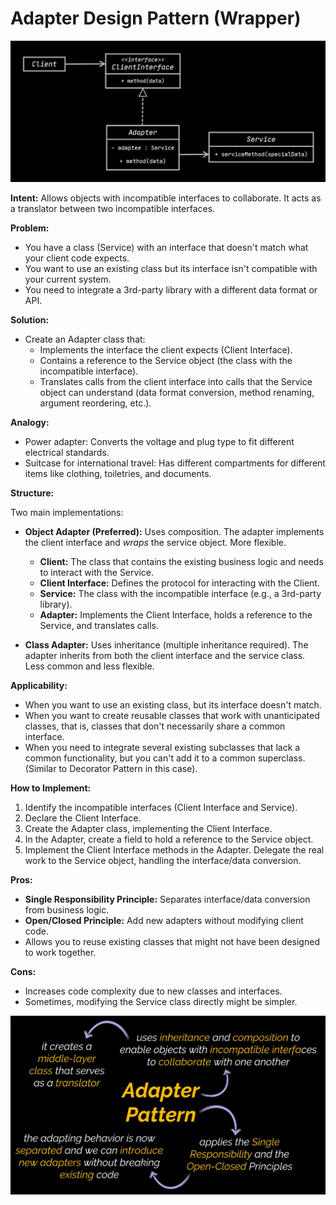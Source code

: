 # Adapter Design Pattern (Wrapper)

![Diagram](./image/diagram.png)

**Intent:** Allows objects with incompatible interfaces to collaborate. It acts as a translator between two incompatible interfaces.

**Problem:**

*   You have a class (Service) with an interface that doesn't match what your client code expects.
*   You want to use an existing class but its interface isn't compatible with your current system.
*   You need to integrate a 3rd-party library with a different data format or API.

**Solution:**

*   Create an Adapter class that:
    *   Implements the interface the client expects (Client Interface).
    *   Contains a reference to the Service object (the class with the incompatible interface).
    *   Translates calls from the client interface into calls that the Service object can understand (data format conversion, method renaming, argument reordering, etc.).

**Analogy:**

*   Power adapter: Converts the voltage and plug type to fit different electrical standards.
*   Suitcase for international travel: Has different compartments for different items like clothing, toiletries, and documents.

**Structure:**

Two main implementations:

*   **Object Adapter (Preferred):** Uses composition.  The adapter implements the client interface and *wraps* the service object.  More flexible.

    *   **Client:** The class that contains the existing business logic and needs to interact with the Service.
    *   **Client Interface:** Defines the protocol for interacting with the Client.
    *   **Service:** The class with the incompatible interface (e.g., a 3rd-party library).
    *   **Adapter:** Implements the Client Interface, holds a reference to the Service, and translates calls.

*   **Class Adapter:** Uses inheritance (multiple inheritance required). The adapter inherits from both the client interface and the service class. Less common and less flexible.

**Applicability:**

*   When you want to use an existing class, but its interface doesn't match.
*   When you want to create reusable classes that work with unanticipated classes, that is, classes that don't necessarily share a common interface.
*   When you need to integrate several existing subclasses that lack a common functionality, but you can't add it to a common superclass.  (Similar to Decorator Pattern in this case).

**How to Implement:**

1.  Identify the incompatible interfaces (Client Interface and Service).
2.  Declare the Client Interface.
3.  Create the Adapter class, implementing the Client Interface.
4.  In the Adapter, create a field to hold a reference to the Service object.
5.  Implement the Client Interface methods in the Adapter. Delegate the real work to the Service object, handling the interface/data conversion.

**Pros:**

*   **Single Responsibility Principle:** Separates interface/data conversion from business logic.
*   **Open/Closed Principle:**  Add new adapters without modifying client code.
*   Allows you to reuse existing classes that might not have been designed to work together.

**Cons:**

*   Increases code complexity due to new classes and interfaces.
*   Sometimes, modifying the Service class directly might be simpler.

![Note](./Image/note.png)